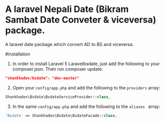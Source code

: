 # A laravel Nepali Date (Bikram Sambat Date Conveter & viceversa) package.
A laravel date package which convert AD to BS and viceversa.

#installation
1) In order to install Laravel 5 Laravelbsdate, just add the following to your composer.json. Then run composer update:

```json
"shankhadev/bsdate": "dev-master"
```

2) Open your `config/app.php` and add the following to the `providers` array:

```php
Shankhadev\Bsdate\BsdateServiceProvider::class,
```

3) In the same `config/app.php` and add the following to the `aliases ` array: 

```php
'Bsdate' => Shankhadev\Bsdate\BsdateFacade::class,
```
